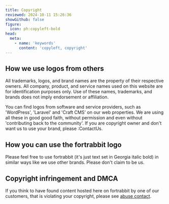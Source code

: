 ```yaml
---
title: Copyright
reviewed: 2024-10-11 15:26:36
showGithub: false
figure:
  icon: ph:copyleft-bold
head:
  meta:
    - name: 'keywords'
      content: 'copyleft, copyright'
---
```


## How we use logos from others

All trademarks, logos, and brand names are the property of their respective owners. All company, product, and service names used on this website are for identification purposes only. Use of these names, trademarks, and brands does not imply endorsement or affiliation.

You can find logos from software and service providers, such as 'WordPress', 'Laravel' and 'Craft CMS' on our web properties. We are using all these in good good faith, without permission and even without 'contributing back to the community'. If you are copyright owner and don't want us to use your brand, please :ContactUs.

## How you can use the fortrabbit logo

Please feel free to use <span class="f-brand">fortrabbit</span> (it's just text set in Georgia italic bold) in similar ways like we use other brands. Please don't claim to be us.

## Copyright infringement and DMCA

If you think to have found content hosted here on fortrabbit by one of our customers, that is violating your copyright, please see [abuse contact](/contact/abuse).
